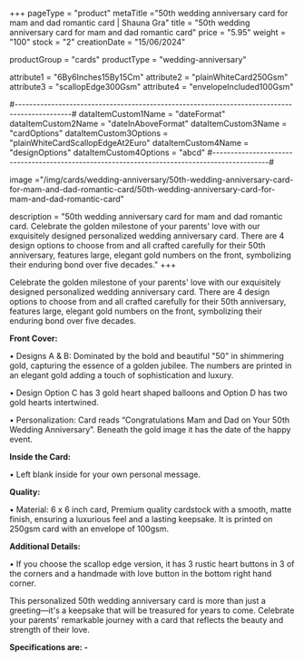 +++
pageType = "product"
metaTitle ="50th wedding anniversary card for mam and dad romantic card | Shauna Gra"
title = "50th wedding anniversary card for mam and dad romantic card"
price = "5.95"
weight = "100"
stock = "2"
creationDate = "15/06/2024"

productGroup = "cards"
productType = "wedding-anniversary"

attribute1 = "6By6Inches15By15Cm" 
attribute2 = "plainWhiteCard250Gsm" 
attribute3 = "scallopEdge300Gsm" 
attribute4 = "envelopeIncluded100Gsm"

#---------------------------------------------------------------------------------------------#
dataItemCustom1Name = "dateFormat"
dataItemCustom2Name = "dateInAboveFormat"
dataItemCustom3Name = "cardOptions"
dataItemCustom3Options = "plainWhiteCardScallopEdgeAt2Euro"
dataItemCustom4Name = "designOptions"
dataItemCustom4Options = "abcd"
#---------------------------------------------------------------------------------------------#

image ="/img/cards/wedding-anniversary/50th-wedding-anniversary-card-for-mam-and-dad-romantic-card/50th-wedding-anniversary-card-for-mam-and-dad-romantic-card"

description = "50th wedding anniversary card for mam and dad romantic card. Celebrate the golden milestone of your parents' love with our exquisitely designed personalized wedding anniversary card. There are 4 design options to choose from and all crafted carefully for their 50th anniversary, features large, elegant gold numbers on the front, symbolizing their enduring bond over five decades."
+++

Celebrate the golden milestone of your parents' love with our exquisitely designed personalized wedding anniversary card. There are 4 design options to choose from and all crafted carefully for their 50th anniversary, features large, elegant gold numbers on the front, symbolizing their enduring bond over five decades.

**Front Cover:**

• Designs A & B: Dominated by the bold and beautiful "50" in shimmering gold, capturing the essence of a golden jubilee. The numbers are printed in an elegant gold adding a touch of sophistication and luxury.

• Design Option C has 3 gold heart shaped balloons and Option D has two gold hearts intertwined.

• Personalization: Card reads “Congratulations Mam and Dad on Your 50th Wedding Anniversary”. Beneath the gold image it has the date of the happy event.

**Inside the Card:**

• Left blank inside for your own personal message.

**Quality:**

• Material: 6 x 6 inch card, Premium quality cardstock with a smooth, matte finish, ensuring a luxurious feel and a lasting keepsake. It is printed on 250gsm card with an envelope of 100gsm.

**Additional Details:**

• If you choose the scallop edge version, it has 3 rustic heart buttons in 3 of the corners and a handmade with love button in the bottom right hand corner.

This personalized 50th wedding anniversary card is more than just a greeting—it's a keepsake that will be treasured for years to come. Celebrate your parents' remarkable journey with a card that reflects the beauty and strength of their love.

**Specifications are: -**
